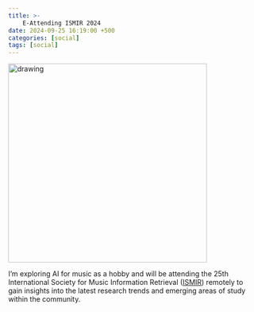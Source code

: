 ```yaml
---
title: >-
    E-Attending ISMIR 2024
date: 2024-09-25 16:19:00 +500
categories: [social]
tags: [social]
---
```


<img src="{{ site.url }}/assets/img/2024-09-25/ISMIR2024.png" alt="drawing" width="400"/>

I’m exploring AI for music as a hobby and will be attending the 25th International Society for Music Information Retrieval ([ISMIR](https://ismir2024.ismir.net)) remotely to gain insights into the latest research trends and emerging areas of study within the community.
